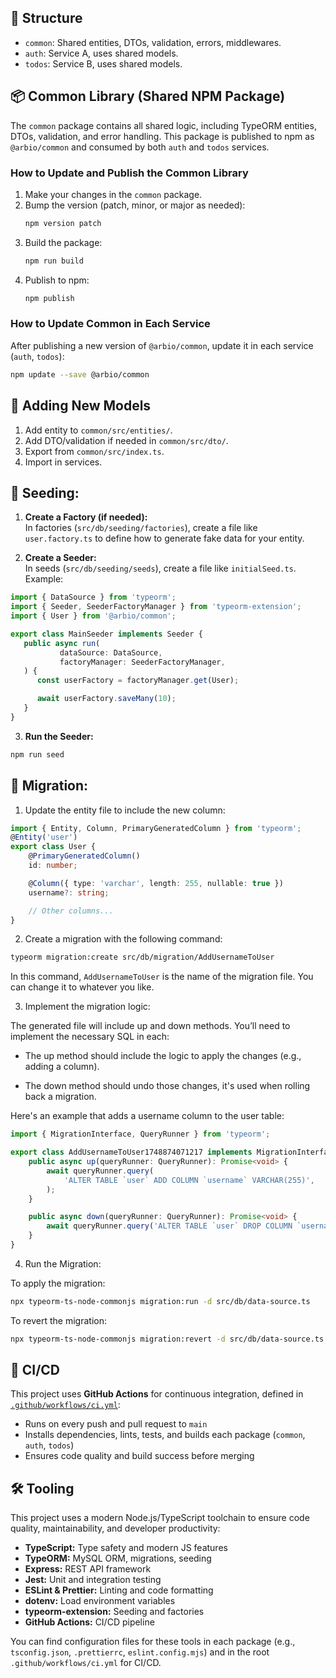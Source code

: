 
## 🧱 Structure
- `common`: Shared entities, DTOs, validation, errors, middlewares.
- `auth`: Service A, uses shared models.
- `todos`: Service B, uses shared models.

## 📦 Common Library (Shared NPM Package)

The `common` package contains all shared logic, including TypeORM entities, DTOs, validation, and error handling. This package is published to npm as `@arbio/common` and consumed by both `auth` and `todos` services.

### How to Update and Publish the Common Library

1. Make your changes in the `common` package.
2. Bump the version (patch, minor, or major as needed):
   ```sh
   npm version patch
   ```
3. Build the package:
   ```sh
   npm run build
   ```
4. Publish to npm:
   ```sh
   npm publish
   ```

### How to Update Common in Each Service

After publishing a new version of `@arbio/common`, update it in each service (`auth`, `todos`):

```sh
npm update --save @arbio/common
```

## 🧬 Adding New Models
1. Add entity to `common/src/entities/`.
2. Add DTO/validation if needed in `common/src/dto/`.
3. Export from `common/src/index.ts`.
4. Import in services.

## 🌱 Seeding:

1. **Create a Factory (if needed):**  
   In factories (`src/db/seeding/factories`), create a file like `user.factory.ts` to define how to generate fake data for your entity.

2. **Create a Seeder:**  
   In seeds (`src/db/seeding/seeds`), create a file like `initialSeed.ts`.  
   Example:

```typescript
import { DataSource } from 'typeorm';
import { Seeder, SeederFactoryManager } from 'typeorm-extension';
import { User } from '@arbio/common';

export class MainSeeder implements Seeder {
   public async run(
           dataSource: DataSource,
           factoryManager: SeederFactoryManager,
   ) {
      const userFactory = factoryManager.get(User);

      await userFactory.saveMany(10);
   }
}
```

3. **Run the Seeder:**
```sh
npm run seed
```

## 🔧️ Migration:


1. Update the entity file to include the new column:

```typescript
import { Entity, Column, PrimaryGeneratedColumn } from 'typeorm';
@Entity('user')
export class User {
    @PrimaryGeneratedColumn()
    id: number;

    @Column({ type: 'varchar', length: 255, nullable: true })
    username?: string;

    // Other columns...
}
```
2. Create a migration with the following command:

```bash
typeorm migration:create src/db/migration/AddUsernameToUser
```

In this command, `AddUsernameToUser` is the name of the migration file. You can change it to whatever you like.

3. Implement the migration logic:

The generated file will include up and down methods. You’ll need to implement the necessary SQL in each:

   - The up method should include the logic to apply the changes (e.g., adding a column).

   - The down method should undo those changes, it's used when rolling back a migration.

Here's an example that adds a username column to the user table:

```typescript
import { MigrationInterface, QueryRunner } from 'typeorm';

export class AddUsernameToUser1748874071217 implements MigrationInterface {
    public async up(queryRunner: QueryRunner): Promise<void> {
        await queryRunner.query(
            'ALTER TABLE `user` ADD COLUMN `username` VARCHAR(255)',
        );
    }

    public async down(queryRunner: QueryRunner): Promise<void> {
        await queryRunner.query('ALTER TABLE `user` DROP COLUMN `username`');
    }
}
```

4. Run the Migration:

To apply the migration:
```bash
npx typeorm-ts-node-commonjs migration:run -d src/db/data-source.ts
```
To revert the migration:

```bash
npx typeorm-ts-node-commonjs migration:revert -d src/db/data-source.ts
```

## 🚀 CI/CD 

This project uses **GitHub Actions** for continuous integration, defined in [`.github/workflows/ci.yml`](.github/workflows/ci.yml):

- Runs on every push and pull request to `main`
- Installs dependencies, lints, tests, and builds each package (`common`, `auth`, `todos`)
- Ensures code quality and build success before merging

## 🛠 Tooling️

This project uses a modern Node.js/TypeScript toolchain to ensure code quality, maintainability, and developer productivity:

- **TypeScript:** Type safety and modern JS features
- **TypeORM:** MySQL ORM, migrations, seeding
- **Express:** REST API framework
- **Jest:** Unit and integration testing
- **ESLint & Prettier:** Linting and code formatting
- **dotenv:** Load environment variables
- **typeorm-extension:** Seeding and factories
- **GitHub Actions:** CI/CD pipeline

You can find configuration files for these tools in each package (e.g., `tsconfig.json`, `.prettierrc`, `eslint.config.mjs`) and in the root `.github/workflows/ci.yml` for CI/CD.
